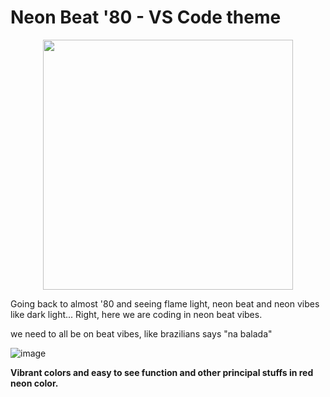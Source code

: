 # Neon Beat '80 - VS Code theme

<p align="center">
  <img src="https://user-images.githubusercontent.com/8368079/173425376-f88c3296-96de-4c47-9129-8bc738bdad24.png" height="400" />
</p>

Going back to almost '80 and seeing flame light, neon beat and neon vibes like dark light... Right, here we are coding in neon beat vibes.

we need to all be on beat vibes, like brazilians says "na balada"

![image](https://user-images.githubusercontent.com/8368079/173426225-cb892067-5731-4eda-ab36-cfc1ba811461.png)

__Vibrant colors and easy to see function and other principal stuffs in red neon color.__


